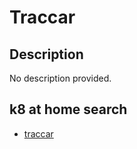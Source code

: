 # Traccar

## Description

No description provided.

## k8 at home search

- [traccar](https://nanne.dev/k8s-at-home-search/#/traccar)
